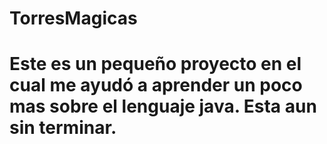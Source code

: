 # TorresMagicas
# Este es un pequeño proyecto en el cual me ayudó a aprender un poco mas sobre el lenguaje java. Esta aun sin terminar.
